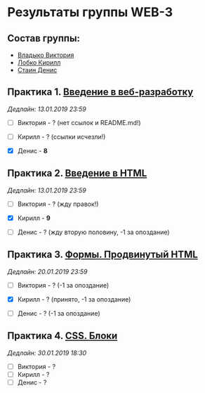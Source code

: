 # Результаты группы WEB-3

## Состав группы:

* [Владыко Виктория](https://github.com/AdukarIT/VladykoVP)
* [Лобко Кирилл](https://github.com/AdukarIT/LobkoKA)
* [Стаин Денис](https://github.com/AdukarIT/StainDV)


## Практика 1. [Введение в веб-разработку](task1.pdf)

*Дедлайн: 13.01.2019 23:59*

- [ ] Виктория - ? (нет ссылок и README.md!)
- [ ] Кирилл - ? (ссылки исчезли!)
- [x] Денис - **8**


## Практика 2. [Введение в HTML](HTML-bases.md)

*Дедлайн: 13.01.2019 23:59*

- [ ] Виктория - ? (жду правок!)
- [x] Кирилл - **9**
- [ ] Денис - ? (жду вторую половину, -1 за опоздание)


## Практика 3. [Формы. Продвинутый HTML](HTML-advance.md)

*Дедлайн: 20.01.2019 23:59*

- [ ] Виктория - ? (-1 за опоздание)
- [x] Кирилл - ? (принято, -1 за опоздание)
- [ ] Денис - ? (-1 за опоздание)


## Практика 4. [CSS. Блоки](CSS-blocks.md)

*Дедлайн: 30.01.2019 18:30*

- [ ] Виктория - ?
- [ ] Кирилл - ?
- [ ] Денис - ?
